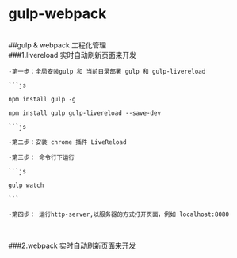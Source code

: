 # gulp-webpack
<br>
##gulp &amp; webpack 工程化管理<br>
###1.livereload  实时自动刷新页面来开发
<br>

	-第一步：全局安装gulp 和 当前目录部署 gulp 和 gulp-livereload

	```js

    npm install gulp -g

    npm install gulp gulp-livereload --save-dev

    ```js

    -第二步：安装 chrome 插件 LiveReload

    -第三步： 命令行下运行

    ```js

    gulp watch

    ```

    -第四步： 运行http-server,以服务器的方式打开页面，例如 localhost:8080

<br>

###2.webpack  实时自动刷新页面来开发